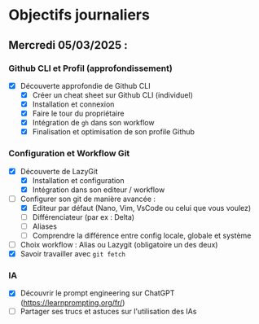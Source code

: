 # Objectifs journaliers

## Mercredi 05/03/2025 :

### Github CLI et Profil (approfondissement)

- [X] Découverte approfondie de Github CLI
  - [X] Créer un cheat sheet sur Github CLI (individuel)
  - [X] Installation et connexion
  - [X] Faire le tour du propriétaire
  - [X] Intégration de `gh` dans son workflow
  - [X] Finalisation et optimisation de son profile Github

### Configuration et Workflow Git

- [X] Découverte de LazyGit
  - [X] Installation et configuration
  - [X] Intégration dans son editeur / workflow
- [ ] Configurer son git de manière avancée :
  - [X] Editeur par défaut (Nano, Vim, VsCode ou celui que vous voulez)
  - [ ] Différenciateur (par ex : Delta)
  - [ ] Aliases
  - [ ] Comprendre la différence entre config locale, globale et système
- [ ] Choix workflow : Alias ou Lazygit (obligatoire un des deux)
- [X] Savoir travailler avec `git fetch`

### IA

- [X] Découvrir le prompt engineering sur ChatGPT (https://learnprompting.org/fr/)
- [ ] Partager ses trucs et astuces sur l'utilisation des IAs
